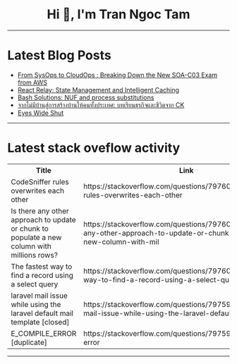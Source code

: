 <h1 align="center">Hi 👋, I'm Tran Ngoc Tam</h1>

---

# Latest Blog Posts 
<!-- BLOG-POST-LIST:START -->
- [From SysOps to CloudOps : Breaking Down the New SOA-C03 Exam from AWS](https://dev.to/aws-heroes/from-sysops-to-cloudops-breaking-down-the-new-soa-c03-exam-from-aws-518c)
- [React Relay: State Management and Intelligent Caching](https://dev.to/jgcmarins/react-relay-state-management-and-intelligent-caching-lfn)
- [Bash Solutions: NUF and process substitutions](https://dev.to/cloud-sky-ops/bash-solutions-nuf-and-process-substitutions-ep2)
- [จากไม่มีบ้านสู่การสร้างบ้านให้คนทั้งประเทศ: บทเรียนธุรกิจและชีวิตจาก CK](https://dev.to/pskclub/cchaakaimmiibaansuukaarsraangbaanaihkhnthangpraeths-btheriiynthurkicchaelachiiwitcchaak-ck-3n9f)
- [Eyes Wide Shut](https://dev.to/masih_maafi_579688ae132b9/eyes-wide-shut-4cpb)
<!-- BLOG-POST-LIST:END -->

---

# Latest stack oveflow activity
<table>
  <tr><th>Title</th><th>Link</th></tr>
  <!-- STACKOVERFLOW:START --><tr><td>CodeSniffer rules overwrites each other</td><td>https://stackoverflow.com/questions/79760184/codesniffer-rules-overwrites-each-other</td></tr><tr><td>Is there any other approach to update or chunk to populate a new column with millions rows?</td><td>https://stackoverflow.com/questions/79760094/is-there-any-other-approach-to-update-or-chunk-to-populate-a-new-column-with-mil</td></tr><tr><td>The fastest way to find a record using a select query</td><td>https://stackoverflow.com/questions/79760071/the-fastest-way-to-find-a-record-using-a-select-query</td></tr><tr><td>laravel mail issue while using the laravel default mail template [closed]</td><td>https://stackoverflow.com/questions/79759732/laravel-mail-issue-while-using-the-laravel-default-mail-template</td></tr><tr><td>E_COMPILE_ERROR [duplicate]</td><td>https://stackoverflow.com/questions/79759731/e-compile-error</td></tr><!-- STACKOVERFLOW:END -->
</table>

---


